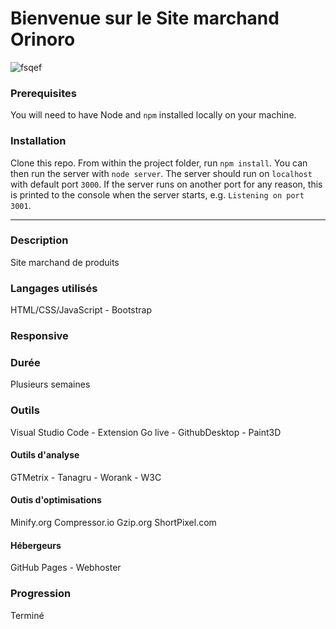 
# Bienvenue sur le Site marchand Orinoro

![fsqef](https://zupimages.net/up/20/47/1ady.png)

### Prerequisites ###

You will need to have Node and `npm` installed locally on your machine.

### Installation ###

Clone this repo. From within the project folder, run `npm install`. You 
can then run the server with `node server`. 
The server should run on `localhost` with default port `3000`. If the
server runs on another port for any reason, this is printed to the
console when the server starts, e.g. `Listening on port 3001`.




-----------------
### Description
  Site marchand de produits

### Langages utilisés 
  HTML/CSS/JavaScript - Bootstrap

### Responsive

### Durée
  Plusieurs semaines

### Outils
  Visual Studio Code - Extension Go live - GithubDesktop - Paint3D 

#### Outils d'analyse
  GTMetrix - Tanagru - Worank - W3C

#### Outis d'optimisations
  Minify.org
  Compressor.io
  Gzip.org
  ShortPixel.com

#### Hébergeurs 
  GitHub Pages - Webhoster

### Progression
  Terminé
